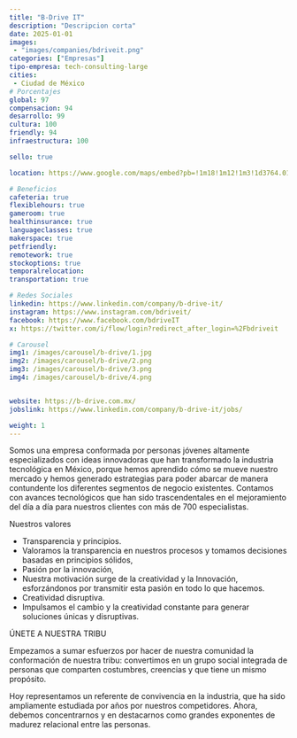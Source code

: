 ```yaml
---
title: "B-Drive IT"
description: "Descripcion corta"
date: 2025-01-01
images:
 - "images/companies/bdriveit.png"
categories: ["Empresas"]
tipo-empresa: tech-consulting-large
cities: 
 - Ciudad de México
# Porcentajes  
global: 97
compensacion: 94
desarrollo: 99
cultura: 100
friendly: 94
infraestructura: 100 

sello: true

location: https://www.google.com/maps/embed?pb=!1m18!1m12!1m3!1d3764.0119754777315!2d-99.18505832108848!3d19.36863413521998!2m3!1f0!2f0!3f0!3m2!1i1024!2i768!4f13.1!3m3!1m2!1s0x85d1ff8e365ebc25%3A0xc1220c194f091c00!2sAv.%20Insurgentes%20Sur%201458-Piso%2021%2C%20Actipan%2C%20%C3%81lvaro%20Obreg%C3%B3n%2C%2003230%20Ciudad%20de%20M%C3%A9xico%2C%20CDMX!5e0!3m2!1ses-419!2smx!4v1738037987803!5m2!1ses-419!2smx

# Beneficios
cafeteria: true
flexiblehours: true
gameroom: true
healthinsurance: true
languageclasses: true
makerspace: true
petfriendly: 
remotework: true
stockoptions: true
temporalrelocation: 
transportation: true

# Redes Sociales
linkedin: https://www.linkedin.com/company/b-drive-it/
instagram: https://www.instagram.com/bdriveit/
facebook: https://www.facebook.com/bdriveIT
x: https://twitter.com/i/flow/login?redirect_after_login=%2Fbdriveit

# Carousel
img1: /images/carousel/b-drive/1.jpg
img2: /images/carousel/b-drive/2.png
img3: /images/carousel/b-drive/3.png
img4: /images/carousel/b-drive/4.png


website: https://b-drive.com.mx/
jobslink: https://www.linkedin.com/company/b-drive-it/jobs/

weight: 1
---
```


Somos una empresa conformada por personas jóvenes altamente especializados con ideas innovadoras que han transformado la industria tecnológica en México, porque hemos aprendido cómo se mueve nuestro mercado y hemos generado estrategias para poder abarcar de manera contundente los diferentes segmentos de negocio existentes.
Contamos con avances tecnológicos que han sido trascendentales en el mejoramiento del día a día para nuestros clientes con más de 700 especialistas.

Nuestros valores

 * Transparencia y principios.
 * Valoramos la transparencia en nuestros procesos y tomamos decisiones basadas en principios sólidos,
 * Pasión por la innovación,
 * Nuestra motivación surge de la creatividad y la Innovación, esforzándonos por transmitir esta pasión en todo lo que hacemos.
 * Creatividad disruptiva.
 * Impulsamos el cambio y la creatividad constante para generar soluciones únicas y disruptivas.

ÚNETE A NUESTRA TRIBU

Empezamos a sumar esfuerzos por hacer de nuestra comunidad la conformación de nuestra tribu: convertimos en un grupo social integrada de personas que comparten costumbres, creencias y que tiene un mismo propósito.

Hoy representamos un referente de convivencia en la industria, que ha sido ampliamente estudiada por años por nuestros competidores. Ahora, debemos concentrarnos y en destacarnos como grandes exponentes de madurez relacional entre las personas.